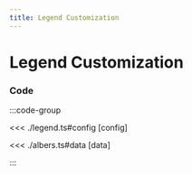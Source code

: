 ```yaml
---
title: Legend Customization
---
```


# Legend Customization

<script setup>
import {config} from './legend';
</script>

<ChoroplethChart
  :options="config.options"
  :data="config.data"
/>

### Code

:::code-group

<<< ./legend.ts#config [config]

<<< ./albers.ts#data [data]

:::
